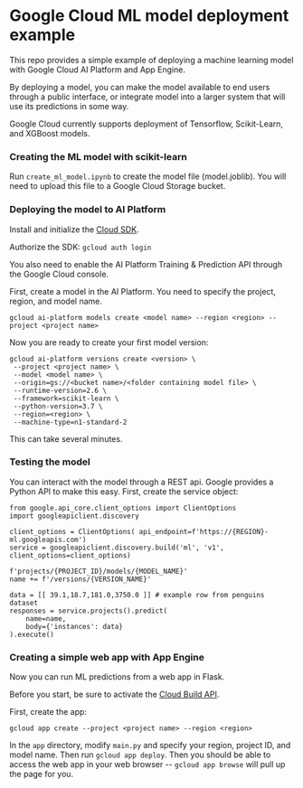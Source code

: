 # Google Cloud ML model deployment example
This repo provides a simple example of deploying a machine learning model with Google Cloud AI Platform and App Engine.

By deploying a model, you can make the model available to end users through a public interface, or integrate model into a larger system that will use its predictions in some way.

Google Cloud currently supports deployment of Tensorflow, Scikit-Learn, and XGBoost models.

### Creating the ML model with scikit-learn

Run `create_ml_model.ipynb` to create the model file (model.joblib).  You will need to upload this file to a Google Cloud Storage bucket.

### Deploying the model to AI Platform

Install and initialize the [Cloud SDK](https://cloud.google.com/sdk/docs/install).

Authorize the SDK: `gcloud auth login`

You also need to enable the AI Platform Training & Prediction API through the Google Cloud console.

First, create a model in the AI Platform.  You need to specify the project, region, and model name.

    gcloud ai-platform models create <model name> --region <region> --project <project name>
    
Now you are ready to create your first model version:

    gcloud ai-platform versions create <version> \
     --project <project name> \
     --model <model name> \
     --origin=gs://<bucket name>/<folder containing model file> \
     --runtime-version=2.6 \
     --framework=scikit-learn \
     --python-version=3.7 \
     --region=<region> \
     --machine-type=n1-standard-2

This can take several minutes.

### Testing the model

You can interact with the model through a REST api.  Google provides a Python API to make this easy.
First, create the service object:

    from google.api_core.client_options import ClientOptions
    import googleapiclient.discovery

    client_options = ClientOptions( api_endpoint=f'https://{REGION}-ml.googleapis.com')
    service = googleapiclient.discovery.build('ml', 'v1', client_options=client_options)
    
    f'projects/{PROJECT_ID}/models/{MODEL_NAME}'
    name += f'/versions/{VERSION_NAME}'

    data = [[ 39.1,18.7,181.0,3750.0 ]] # example row from penguins dataset
    responses = service.projects().predict(
        name=name,
        body={'instances': data}
    ).execute()

### Creating a simple web app with App Engine

Now you can run ML predictions from a web app in Flask.

Before you start, be sure to activate the [Cloud Build API](https://console.cloud.google.com/flows/enableapi?apiid=cloudbuild.googleapis.com&_ga=2.28942524.1043283823.1636399520-1345860708.1538421268).

First, create the app:

    gcloud app create --project <project name> --region <region>
    
In the `app` directory, modify `main.py` and specify your region, project ID, and model name.  Then run `gcloud app deploy`.  Then you should be able to access the web app in your web browser -- `gcloud app browse` will pull up the page for you.



